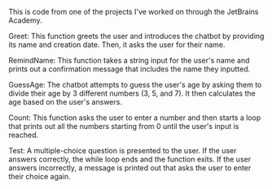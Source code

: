 This is code from one of the projects I've worked on through the JetBrains Academy.

Greet: This function greets the user and introduces the chatbot by providing its name and creation date. Then, it asks the user for their name.

RemindName: This function takes a string input for the user's name and prints out a confirmation message that includes the name they inputted.

GuessAge: The chatbot attempts to guess the user's age by asking them to divide their age by 3 different numbers (3, 5, and 7). It then calculates the age based on the user's answers.

Count: This function asks the user to enter a number and then starts a loop that prints out all the numbers starting from 0 until the user's input is reached.

Test: A multiple-choice question is presented to the user. If the user answers correctly, the while loop ends and the function exits. If the user answers incorrectly, a message is printed out that asks the user to enter their choice again.
